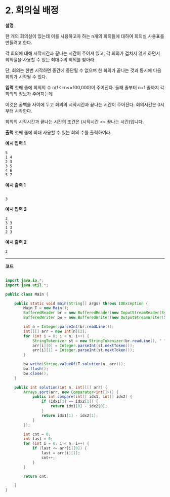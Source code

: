 # 2. 회의실 배정

**설명**

한 개의 회의실이 있는데 이를 사용하고자 하는 n개의 회의들에 대하여 회의실 사용표를 만들려고 한다.

각 회의에 대해 시작시간과 끝나는 시간이 주어져 있고, 각 회의가 겹치지 않게 하면서 회의실을 사용할 수 있는 최대수의 회의를 찾아라.

단, 회의는 한번 시작하면 중간에 중단될 수 없으며 한 회의가 끝나는 것과 동시에 다음 회의가 시작될 수 있다.

**입력**
첫째 줄에 회의의 수 n(1<=n<=100,000)이 주어진다. 둘째 줄부터 n+1 줄까지 각 회의의 정보가 주어지는데

이것은 공백을 사이에 두고 회의의 시작시간과 끝나는 시간이 주어진다. 회의시간은 0시부터 시작한다.

회의의 시작시간과 끝나는 시간의 조건은 (시작시간 <= 끝나는 시간)입니다.

**출력**
첫째 줄에 최대 사용할 수 있는 회의 수를 출력하여라.

**예시 입력 1**

```
5
1 4
2 3
3 5
4 6
5 7
```

**예시 출력 1**

```

3
```

**예시 입력 2**

```
3
3 3
1 3
2 3
```

**예시 출력 2**

```
2
```

---

**코드**

```java

import java.io.*;
import java.util.*;

public class Main {

    public static void main(String[] args) throws IOException {
        Main T = new Main();
        BufferedReader br = new BufferedReader(new InputStreamReader(System.in));
        BufferedWriter bw = new BufferedWriter(new OutputStreamWriter(System.out));

        int n = Integer.parseInt(br.readLine());
        int[][] arr = new int[n][2];
        for (int i = 0; i < n; i++) {
            StringTokenizer st = new StringTokenizer(br.readLine(), " ");
            arr[i][0] = Integer.parseInt(st.nextToken());
            arr[i][1] = Integer.parseInt(st.nextToken());
        }

        bw.write(String.valueOf(T.solution(n, arr)));
        bw.flush();
        bw.close();
    }

    public int solution(int n, int[][] arr) {
        Arrays.sort(arr, new Comparator<int[]>() {
            public int compare(int[] idx1, int[] idx2) {
                if (idx1[1] == idx2[1]) {
                    return idx1[0] - idx2[0];
                }
                return idx1[1] - idx2[1];
            }
        });

        int cnt = 0;
        int last = 0;
        for (int i = 0; i < n; i++) {
            if (last <= arr[i][0]) {
                last = arr[i][1];
                cnt++;
            }
        }

        return cnt;

    }
}
```
